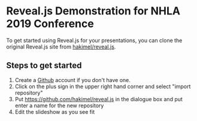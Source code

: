# Reveal.js Demonstration for NHLA 2019 Conference #
To get started using Reveal.js for your presentations, you can clone the original Reveal.js site from [hakimel/reveal.js](https://github.com/hakimel/reveal.js).

## Steps to get started ##
1. Create a [Github](https://github.com) account if you don't have one.
2. Click on the plus sign in the upper right hand corner and select "import repository"
3. Put https://github.com/hakimel/reveal.js in the dialogue box and put enter a name for the new repository
4. Edit the slideshow as you see fit
